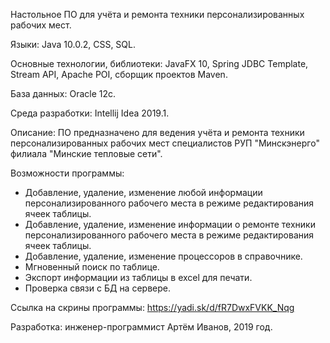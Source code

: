Настольное ПО для учёта и ремонта техники персонализированных рабочих мест.

Языки: Java 10.0.2, CSS, SQL.

Основные технологии, библиотеки: JavaFX 10, Spring JDBC Template, Stream API, Apache POI, сборщик проектов Maven.

База данных: Oracle 12c.

Среда разработки: Intellij Idea 2019.1.

Описание: ПО предназначено для ведения учёта и ремонта техники персонализированных рабочих мест специалистов РУП "Минскэнерго" филиала 
"Минские тепловые сети".

Возможности программы:
- Добавление, удаление, изменение любой информации персонализированного рабочего места в режиме редактирования ячеек таблицы.
- Добавление, удаление, изменение информации о ремонте техники персонализированного рабочего места в режиме редактирования ячеек таблицы.
- Добавление, удаление, изменение процессоров в справочнике.
- Мгновенный поиск по таблице.
- Экспорт информации из таблицы в excel для печати.
- Проверка связи с БД на сервере.

Ссылка на скрины программы: https://yadi.sk/d/fR7DwxFVKK_Nqg

Разработка: инженер-программист Артём Иванов, 2019 год.
